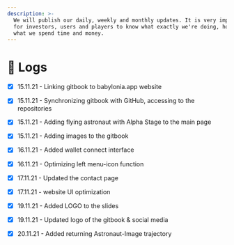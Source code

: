 ```yaml
---
description: >-
  ​We will publish our daily, weekly and monthly updates. It is very important
  for investors, users and players to know what exactly we're doing, how or on
  what we spend time and money.
---
```


# 📅 Logs

* [x] 15.11.21 - Linking gitbook to babylonia.app website
* [x] 15.11.21 - Synchronizing gitbook with GitHub, accessing to the repositories
* [x] 15.11.21 - Adding flying astronaut with Alpha Stage to the main page
* [x] 15.11.21 - Adding images to the gitbook
* [x] 16.11.21 - Added wallet connect interface
* [x] 16.11.21 - Optimizing left menu-icon function
* [x] 17.11.21 - Updated the contact page
* [x] 17.11.21 - website UI optimization
* [x] 19.11.21 - Added LOGO to the slides
* [x] 19.11.21 - Updated logo of the gitbook & social media
* [x] 20.11.21 - Added returning Astronaut-Image trajectory

